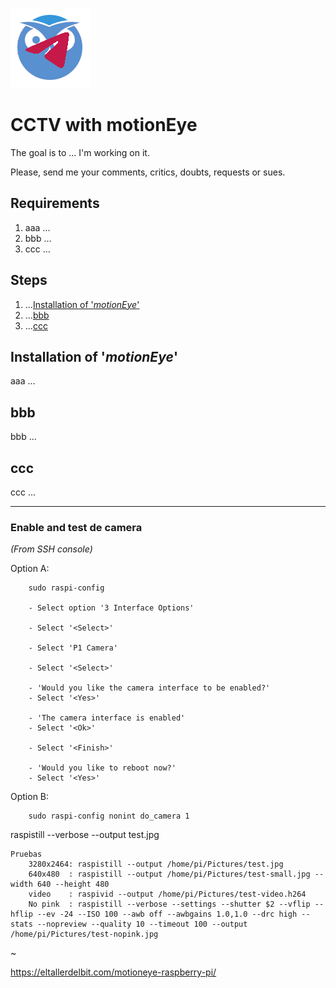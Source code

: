 ![Logo](https://github.com/FIN392/Raspberry/raw/main/images/motionEye-Logo.png)

# CCTV with motionEye

The goal is to ... I'm working on it.

Please, send me your comments, critics, doubts, requests or sues.

## Requirements

1. aaa ...
2. bbb ...
3. ccc ...

## Steps

1. ...[Installation of '*motionEye*'](#motionEye)
2. ...[bbb](#bbb)
3. ...[ccc](#ccc)

## <a name="motionEye"></a>Installation of '*motionEye*'

aaa ...

## <a name="bbb"></a>bbb

bbb ...

## <a name="ccc"></a>ccc

ccc ...

---


### Enable and test de camera

*(From SSH console)*

Option A:

```
    sudo raspi-config

    - Select option '3 Interface Options'
 
    - Select '<Select>'

    - Select 'P1 Camera'

    - Select '<Select>'

    - 'Would you like the camera interface to be enabled?'
    - Select '<Yes>'

    - 'The camera interface is enabled'
    - Select '<Ok>'

    - Select '<Finish>'

    - 'Would you like to reboot now?'
    - Select '<Yes>'
```

Option B:

```
    sudo raspi-config nonint do_camera 1
```

raspistill --verbose --output test.jpg


	Pruebas	
		3280x2464: raspistill --output /home/pi/Pictures/test.jpg
		640x480  : raspistill --output /home/pi/Pictures/test-small.jpg --width 640 --height 480
		video    : raspivid --output /home/pi/Pictures/test-video.h264
		No pink  : raspistill --verbose --settings --shutter $2 --vflip --hflip --ev -24 --ISO 100 --awb off --awbgains 1.0,1.0 --drc high --stats --nopreview --quality 10 --timeout 100 --output /home/pi/Pictures/test-nopink.jpg
~

https://eltallerdelbit.com/motioneye-raspberry-pi/
